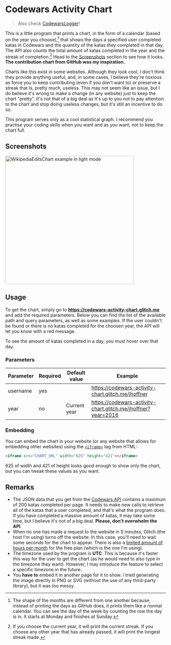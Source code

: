 # Codewars Activity Chart

> Also check [CodewarsLogger](https://github.com/JoseDeFreitas/CodewarsLogger)!

This is a little program that prints a chart, in the form of a calendar (based
on the year you choose),[^1] that shows the days a specified user completed katas
in Codewars and the quantity of the katas they completed in that day. The API also
counts the total amount of katas completed in the year and the streak of completion.[^2]
Head to the [Screenshots](#screenshots) section to see how it looks. **The contribution
chart from GitHub was my inspiration.**

Charts like this exist in some websites. Although they look cool, I don't think
they provide anything useful, and, in some cases, I believe they're noxious as
force you to keep contributing (even if you don't want to) or preserve a streak
that is, pretty much, useless. This may not seem like an issue, but I do believe
it's wrong to make a change (in any website) just to keep the chart "pretty".
It's not that of a big deal as it's up to you not to pay attention to the chart
and stop doing useless changes, but it's still an incentive to do so.

This program serves only as a cool statistical graph. I recommend you practise your
coding skills when you want and as you want, not to keep the chart full.

## Screenshots

<a href="https://codewars-activity-chart.glitch.me/jhoffner?year=2016"><img alt="WikipediaEditsChart example in light mode" src="https://user-images.githubusercontent.com/37962411/198012135-e72aa9fd-1035-44b7-bf74-3298720bf26f.png" height="404"/></a>

## Usage

To get the chart, simply go to **https://codewars-activity-chart.glitch.me** and
add the required parameters. Below you can find the list of the available path
and query parameters, as well as some examples. If the user couldn't be found or
there is no katas completed for the choosen year, the API will let you know with
a red message.

To see the amount of katas completed in a day, you must hover over that day.

### Parameters

| Parameter          | Required | Default value    | Example                                                               |
| ------------------ | -------- | ---------------- | --------------------------------------------------------------------- |
| username           | yes      |                  | https://codewars-activity-chart.glitch.me/jhoffner                    |
| year               | no       | Current year     | https://codewars-activity-chart.glitch.me/jhoffner?year=2016          |

### Embedding

You can embed the chart in your website (or any website that allows for embedding
other websites) using the [`<iframe>`](https://developer.mozilla.org/en-US/docs/Web/HTML/Element/iframe)
tag from HTML:

```html
<iframe src="CHART_URL" width="625" height="421"></iframe>
```

625 of width and 421 of height looks good enough to show only the chart, but you
can tweak these values as you want.

## Remarks

- The JSON data that you get from the [Codewars API](https://dev.codewars.com/)
contains a maximum of 200 katas completed per page. It needs to make new calls
to retrieve all of the katas that a user completed, and that's what the program
does. If you have completed a massive amount of katas, it may take some time, but
I believe it's not of a big deal. **Please, don't overwhelm the API**.
- When no one has made a request to the website in 5 minutes, Glitch (the host
I'm using) turns off the website. In this case, you'll need to wait some seconds for
the chart to appear. There is also a [limited amount of hours per month](https://help.glitch.com/kb/article/17-technical-restrictions/)
for the free plan (which is the one I'm using).
- The timezone used by the program is **UTC**. This is because it's faster this way
for the user to get the chart (as he would need to also type in the timezone they
want). However, I may introduce the feature to select a specific timezone in the
future.
- You **have to** embed it in another page for it to show. I tried generating the
image directly in PNG or SVG (without the use of any third-party library), but it was
too messy.

[^1]: The shape of the months are different from one another because, instead of
printing the days as GitHub does, it prints them like a normal calendar. You can
see the day of the week by counting the row the day is in. It starts at Monday and
finishes at Sunday.
[^2]: If you choose the current year, it will print the current streak. If you
choose any other year that has already passed, it will print the longest streak
made.
